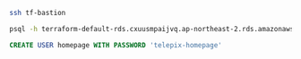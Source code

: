 
```bash
ssh tf-bastion
```

```bash
psql -h terraform-default-rds.cxuusmpaijvq.ap-northeast-2.rds.amazonaws.com -p 54321 -U telepix
```

```sql
CREATE USER homepage WITH PASSWORD 'telepix-homepage'
```